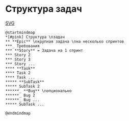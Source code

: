 # Структура задач

[SVG](http://www.plantuml.com/plantuml/svg/NL71IiDG4BpdAnQylKF0UXQAu1VeJKMY5GcbCRJfmLjjGIz2Zvxr2w9O396alp3xHyxc5VFqafsPdPtT9CDPaKoBIPgD9aaUkREzFCt65u9NNUf2LwXPLxf0AUSPlb3Y4wK-HSw9SyTvUat0HjrvjsZON4llysDKXO-DFg16YszzjYgaMoPNQ7H9-OEXxbBmHcs3TrCOqw3IjNMuxwIuczuJ7GfUWWrT_lwVk6wWiyiWm0S1ZkFOcEMU9hEnSvuPba60lMztmFogzr8X3_oydfwZ-Qt_9YtFUKJ5ollifLdRNoDj70iP5yc_NDiT3M-oqUx__000)

```
@startmindmap
*[#pink] Структура \nзадач
** **Epic** \nкрупная задача \nна несколько спринтов
***_ Требования
*** **Story** = Задача на 1 спринт
*** Story 2
*** Story 3
*** Story ...
**** **Task**
**** Task 2
**** Task ...
***** **SubTask**
***** SubTask 2
******_ **Bug** \nопционально
******_ Bug 2
******_ Bug ... 
***** SubTask ...

@endmindmap
```

